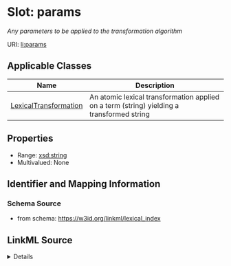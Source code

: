 # Slot: params
_Any parameters to be applied to the transformation algorithm_


URI: [li:params](https://w3id.org/linkml/lexical_index/params)



<!-- no inheritance hierarchy -->




## Applicable Classes

| Name | Description |
| --- | --- |
[LexicalTransformation](LexicalTransformation.md) | An atomic lexical transformation applied on a term (string) yielding a transformed string






## Properties

* Range: [xsd:string](http://www.w3.org/2001/XMLSchema#string)
* Multivalued: None







## Identifier and Mapping Information







### Schema Source


* from schema: https://w3id.org/linkml/lexical_index




## LinkML Source

<details>
```yaml
name: params
description: Any parameters to be applied to the transformation algorithm
from_schema: https://w3id.org/linkml/lexical_index
rank: 1000
alias: params
owner: LexicalTransformation
domain_of:
- LexicalTransformation
range: string

```
</details>